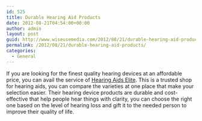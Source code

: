 ```yaml
---
id: 525
title: Durable Hearing Aid Products
date: 2012-08-21T04:54:00+00:00
author: admin
layout: post
guid: http://www.wiseusemedia.com/2012/08/21/durable-hearing-aid-products/
permalink: /2012/08/21/durable-hearing-aid-products/
categories:
  - General
---
```

If you are looking for the finest quality hearing devices at an affordable price, you can avail the service of [Hearing Aids Elite](http://www.hearingaidselite.com/). This is a trusted shop for hearing aids, you can compare the varieties at one place that make your selection easier. Their hearing device products are durable and cost-effective that help people hear things with clarity, you can choose the right one based on the level of hearing loss and gift it to the needed person to improve their quality of life.